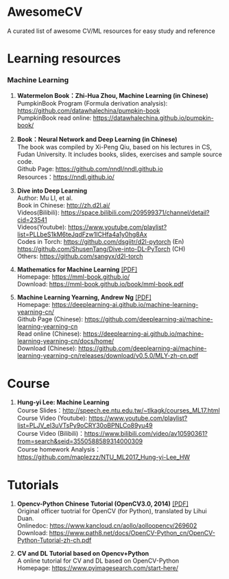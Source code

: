 # AwesomeCV
A curated list of awesome CV/ML resources for easy study and reference



# Learning resources

### Machine Learning
1. **Watermelon Book：Zhi-Hua Zhou, Machine Learning (in Chinese)**      
PumpkinBook Program (Formula derivation analysis): https://github.com/datawhalechina/pumpkin-book     
PumpkinBook read online: https://datawhalechina.github.io/pumpkin-book/  

2. **Book：Neural Network and Deep Learning (in Chinese)**     
The book was compiled by Xi-Peng Qiu, based on his lectures in CS, Fudan University. It includes books, slides, exercises and sample source code.  \
Github Page: https://github.com/nndl/nndl.github.io     
Resources：https://nndl.github.io/ 

3. **Dive into Deep Learning**   
Author: Mu LI, et al.    
Book in Chinese: http://zh.d2l.ai/    
Videos(Bilibili): https://space.bilibili.com/209599371/channel/detail?cid=23541    
Videos(Youtube): https://www.youtube.com/playlist?list=PLLbeS1kM6teJqdFzw1ICHfa4a1y0hg8Ax     
Codes in Torch: https://github.com/dsgiitr/d2l-pytorch (En) https://github.com/ShusenTang/Dive-into-DL-PyTorch (CH)    
Others: https://github.com/sangyx/d2l-torch

4. **Mathematics for Machine Learning** [[PDF]](https://github.com/tzxiang/AwesomeCV/tree/master/Docs/mml-book.pdf)    
Homepage: https://mml-book.github.io/    
Download: https://mml-book.github.io/book/mml-book.pdf 

5. **Machine Learning Yearning, Andrew Ng** [[PDF]](https://github.com/tzxiang/AwesomeCV/tree/master/Docs/MLYearning-zh-cn.pdf)   
Homepage: https://deeplearning-ai.github.io/machine-learning-yearning-cn/    
Github Page (Chinese): https://github.com/deeplearning-ai/machine-learning-yearning-cn     
Read online (Chinese): https://deeplearning-ai.github.io/machine-learning-yearning-cn/docs/home/    
Download (Chinese): https://github.com/deeplearning-ai/machine-learning-yearning-cn/releases/download/v0.5.0/MLY-zh-cn.pdf



# Course

1. **Hung-yi Lee: Machine Learning**     
Course Slides：http://speech.ee.ntu.edu.tw/~tlkagk/courses_ML17.html    
Course Video (Youtube): https://www.youtube.com/playlist?list=PLJV_el3uVTsPy9oCRY30oBPNLCo89yu49    
Course Video (Bilibili)：https://www.bilibili.com/video/av10590361?from=search&seid=3550588589314000309    
Course homework Analysis：https://github.com/maplezzz/NTU_ML2017_Hung-yi-Lee_HW


# Tutorials
1. **Opencv-Python Chinese Tutorial (OpenCV3.0, 2014)** [[PDF]](https://github.com/tzxiang/AwesomeCV/tree/master/Docs/OpenCV-Python中文教程-2014.pdf)  
Original officer tuotrial for OpenCV (for Python), translated by Lihui Duan.  
Onlinedoc: https://www.kancloud.cn/aollo/aolloopencv/269602  
Download:  https://www.path8.net/docs/OpenCV-Python_cn/OpenCV-Python-Tutorial-zh-ch.pdf

2. **CV and DL Tutorial based on Opencv+Python**  
A online tutorial for CV and DL based on OpenCV-Python    
Homepage: https://www.pyimagesearch.com/start-here/
